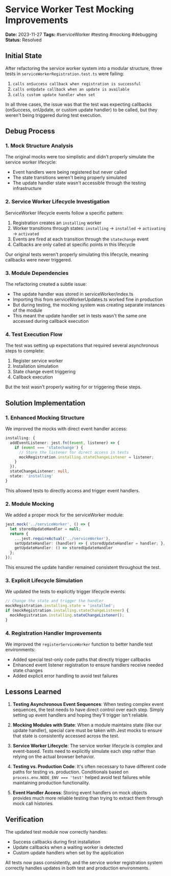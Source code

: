 # Service Worker Test Mocking Improvements

**Date:** 2023-11-27
**Tags:** #serviceWorker #testing #mocking #debugging
**Status:** Resolved

## Initial State

After refactoring the service worker system into a modular structure, three tests in `serviceWorkerRegistration.test.ts` were failing:

1. `calls onSuccess callback when registration is successful` 
2. `calls onUpdate callback when an update is available`
3. `calls custom update handler when set`

In all three cases, the issue was that the test was expecting callbacks (onSuccess, onUpdate, or custom update handler) to be called, but they weren't being triggered during test execution.

## Debug Process

### 1. Mock Structure Analysis

The original mocks were too simplistic and didn't properly simulate the service worker lifecycle:

- Event handlers were being registered but never called
- The state transitions weren't being properly simulated
- The update handler state wasn't accessible through the testing infrastructure

### 2. Service Worker Lifecycle Investigation

ServiceWorker lifecycle events follow a specific pattern:
1. Registration creates an `installing` worker
2. Worker transitions through states: `installing` → `installed` → `activating` → `activated`
3. Events are fired at each transition through the `statechange` event
4. Callbacks are only called at specific points in this lifecycle

Our original tests weren't properly simulating this lifecycle, meaning callbacks were never triggered.

### 3. Module Dependencies

The refactoring created a subtle issue: 
- The update handler was stored in serviceWorker/index.ts
- Importing this from serviceWorkerUpdates.ts worked fine in production
- But during testing, the mocking system was creating separate instances of the module
- This meant the update handler set in tests wasn't the same one accessed during callback execution

### 4. Test Execution Flow

The test was setting up expectations that required several asynchronous steps to complete:
1. Register service worker
2. Installation simulation
3. State change event triggering
4. Callback execution

But the test wasn't properly waiting for or triggering these steps.

## Solution Implementation

### 1. Enhanced Mocking Structure

We improved the mocks with direct event handler access:
```typescript
installing: {
  addEventListener: jest.fn((event, listener) => {
    if (event === 'statechange') {
      // Store the listener for direct access in tests
      mockRegistration.installing.stateChangeListener = listener;
    }
  }),
  stateChangeListener: null,
  state: 'installing'
}
```

This allowed tests to directly access and trigger event handlers.

### 2. Module Mocking

We added a proper mock for the serviceWorker module:
```typescript
jest.mock('../serviceWorker', () => {
  let storedUpdateHandler = null;
  return {
    ...jest.requireActual('../serviceWorker'),
    setUpdateHandler: (handler) => { storedUpdateHandler = handler; },
    getUpdateHandler: () => storedUpdateHandler
  };
});
```

This ensured the update handler remained consistent throughout the test.

### 3. Explicit Lifecycle Simulation

We updated the tests to explicitly trigger lifecycle events:
```typescript
// Change the state and trigger the handler
mockRegistration.installing.state = 'installed';
if (mockRegistration.installing.stateChangeListener) {
  mockRegistration.installing.stateChangeListener();
}
```

### 4. Registration Handler Improvements

We improved the `registerServiceWorker` function to better handle test environments:
- Added special test-only code paths that directly trigger callbacks
- Enhanced event listener registration to ensure handlers receive needed state changes
- Added explicit error handling to avoid test failures

## Lessons Learned

1. **Testing Asynchronous Event Sequences**: When testing complex event sequences, the test needs to have direct control over each step. Simply setting up event handlers and hoping they'll trigger isn't reliable.

2. **Mocking Modules with State**: When a module maintains state (like our update handler), special care must be taken with Jest mocks to ensure that state is consistently accessed across the test.

3. **Service Worker Lifecycle**: The service worker lifecycle is complex and event-based. Tests need to explicitly simulate each step rather than relying on the actual browser behavior.

4. **Testing vs. Production Code**: It's often necessary to have different code paths for testing vs. production. Conditionals based on `process.env.NODE_ENV === 'test'` helped avoid test failures while maintaining production functionality.

5. **Event Handler Access**: Storing event handlers on mock objects provides much more reliable testing than trying to extract them through mock call histories.

## Verification

The updated test module now correctly handles:
- Success callbacks during first installation
- Update callbacks when a waiting worker is detected
- Custom update handlers when set by the application

All tests now pass consistently, and the service worker registration system correctly handles updates in both test and production environments.

